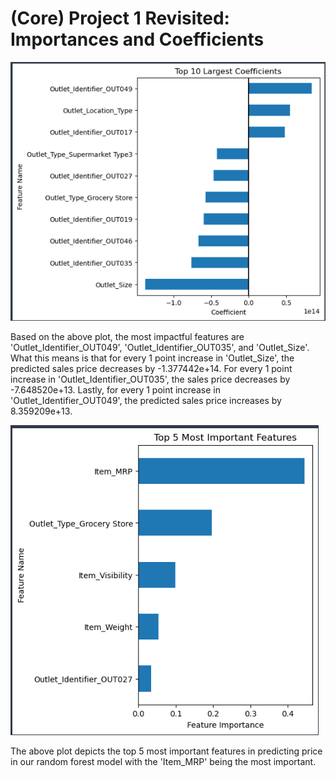 # (Core) Project 1 Revisited: Importances and Coefficients
![coeff](https://github.com/cipalisoc/-Core--Project-1-Revisited--Importances-and-Coefficients/blob/main/coeffs.png?raw=true)

Based on the above plot, the most impactful features are 'Outlet_Identifier_OUT049', 'Outlet_Identifier_OUT035', and 'Outlet_Size'. What this means is that for every 1 point increase in 'Outlet_Size', the predicted sales price decreases by -1.377442e+14. For every 1 point increase in 'Outlet_Identifier_OUT035', the sales price decreases by -7.648520e+13. Lastly, for every 1 point increase in 'Outlet_Identifier_OUT049', the predicted sales price increases by 8.359209e+13.

![imports](https://github.com/cipalisoc/-Core--Project-1-Revisited--Importances-and-Coefficients/blob/main/features.png?raw=true)

The above plot depicts the top 5 most important features in predicting price in our random forest model with the 'Item_MRP' being the most important.
